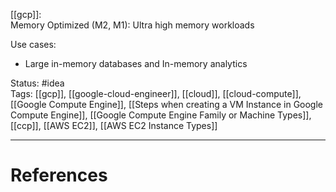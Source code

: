 [[gcp]]:  
Memory Optimized (M2, M1): Ultra high memory workloads 

Use cases:
- Large in-memory databases and In-memory analytics

Status: #idea  
Tags:  [[gcp]], [[google-cloud-engineer]], [[cloud]], [[cloud-compute]], [[Google Compute Engine]], [[Steps when creating a VM Instance in Google Compute Engine]], [[Google Compute Engine Family or Machine Types]], [[ccp]], [[AWS EC2]], [[AWS EC2 Instance Types]]

---
# References
